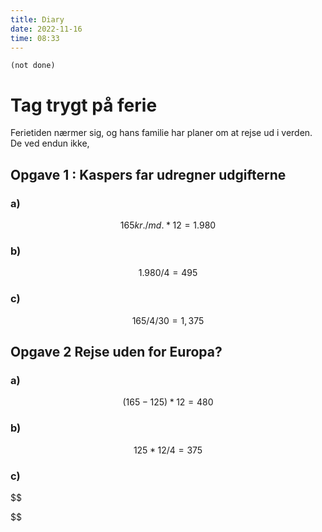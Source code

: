 ```yaml
---
title: Diary
date: 2022-11-16
time: 08:33
---
```


```tasks
(not done)
```

# Tag trygt på ferie

Ferietiden nærmer sig, og hans familie har planer om at rejse ud i verden. De ved endun ikke, 

## Opgave 1 : Kaspers far udregner udgifterne

### a)

$$
165 kr. / md. * 12 = 1.980
$$

### b)

$$
1.980 / 4 = 495
$$

### c)

$$
165 / 4 / 30 = 1,375
$$

## Opgave 2 Rejse uden for Europa? 


### a)

$$
(165 - 125) * 12 = 480
$$

### b)

$$
125 * 12 / 4 = 375
$$

### c)

$$ 

$$